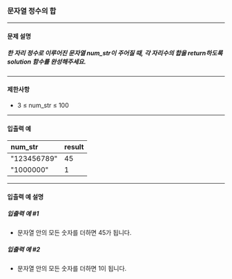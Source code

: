 ### 문자열 정수의 합

***

#### 문제 설명
##### 한 자리 정수로 이루어진 문자열 num_str이 주어질 때, 각 자리수의 합을 return하도록 solution 함수를 완성해주세요.

***

#### 제한사항
* 3 ≤ num_str ≤ 100

***

#### 입출력 예
num_str	   |result|
|:--       |:--
"123456789"|	45|
"1000000"  |	1 |

***

#### 입출력 예 설명
##### 입출력 예 #1
* 문자열 안의 모든 숫자를 더하면 45가 됩니다.

##### 입출력 예 #2
* 문자열 안의 모든 숫자를 더하면 1이 됩니다.